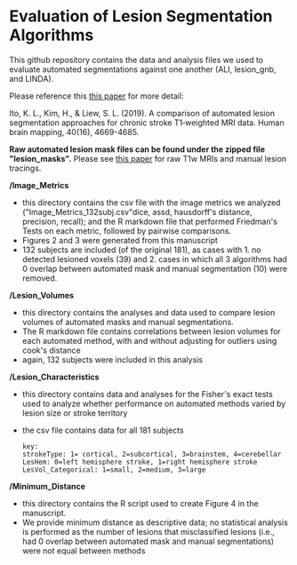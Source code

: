 # Evaluation of Lesion Segmentation Algorithms

This github repository contains the data and analysis files we used to evaluate automated 
segmentations against one another (ALI, lesion_gnb, and LINDA). 

Please reference this [this paper](https://onlinelibrary.wiley.com/doi/full/10.1002/hbm.24729) for more detail:

Ito, K. L., Kim, H., & Liew, S. L. (2019). A comparison of automated lesion segmentation approaches for chronic stroke T1‐weighted MRI data. Human brain mapping, 40(16), 4669-4685.


__Raw automated lesion mask files can be found under the zipped file "lesion_masks".__ Please see [this paper](https://doi-org.libproxy1.usc.edu/10.1038/sdata.2018.11) for raw T1w MRIs and manual lesion tracings. 

__/Image_Metrics__
- this directory contains the csv file with the image metrics we analyzed ("Image_Metrics_132subj.csv"dice, assd, hausdorff's distance, precision, recall); and the R markdown file that performed Friedman's Tests on each metric, followed by pairwise comparisons.
- Figures 2 and 3 were generated from this manuscript
- 132 subjects are included (of the original 181), as cases with 1. no detected lesioned voxels (39) and 2. cases in which all 3 algorithms had 0 overlap between automated mask and manual segmentation (10) were removed.

__/Lesion_Volumes__
- this directory contains the analyses and data used to compare lesion volumes of automated masks and manual segmentations.
- The R markdown file contains correlations between lesion volumes for each automated  method, with and without adjusting for outliers using cook's distance
- again, 132 subjects were included in this analysis
	
__/Lesion_Characteristics__
- this directory contains data and analyses for the Fisher's exact tests used to analyze whether performance on automated methods varied by lesion size or stroke territory
- the csv file contains data for all 181 subjects

	```
	key:
	strokeType: 1= cortical, 2=subcortical, 3=brainstem, 4=cerebellar
	LesHem: 0=left hemisphere stroke, 1=right hemisphere stroke
	LesVol_Categorical: 1=small, 2=medium, 3=large
	```
	
__/Minimum_Distance__
- this directory contains the R script used to create Figure 4 in the manuscript. 
- We provide minimum distance as descriptive data; no statistical analysis is performed as the number of lesions that misclassified lesions (i.e., had 0 overlap between automated mask and manual segmentations) were not equal between methods
	

	

	
	
